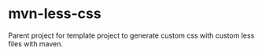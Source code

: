 # mvn-less-css
Parent project for template project to generate custom css with custom less files with maven.
